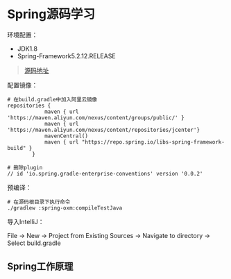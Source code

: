 # Spring源码学习

环境配置：

- JDK1.8
- Spring-Framework5.2.12.RELEASE

> [源码地址](https://gitcode.net/mirrors/spring-projects/spring-framework/-/tree/v5.2.12.RELEASE)

配置镜像：

```shell
# 在build.gradle中加入阿里云镜像
repositories {
			maven { url 'https://maven.aliyun.com/nexus/content/groups/public/' }
			maven { url 'https://maven.aliyun.com/nexus/content/repositories/jcenter'}
			mavenCentral()
			maven { url "https://repo.spring.io/libs-spring-framework-build" }
		}

# 删除plugin
// id 'io.spring.gradle-enterprise-conventions' version '0.0.2'
```

预编译：

```shell
# 在源码根目录下执行命令
./gradlew :spring-oxm:compileTestJava
```

导入IntelliJ：

File -> New -> Project from Existing Sources -> Navigate to directory -> Select build.gradle

## Spring工作原理

